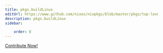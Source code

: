 ```yaml
---
title: pkgs.buildLinux
editUrl: https://www.github.com/nixos/nixpkgs/blob/master/pkgs/top-level/linux-kernels.nix#L692C16
description: pkgs.buildLinux
sidebar:

    order: 8
---
```


<a href="https://www.github.com/nixos/nixpkgs/blob/master/pkgs/top-level/linux-kernels.nix#L692C16">Contribute Now!</a>



